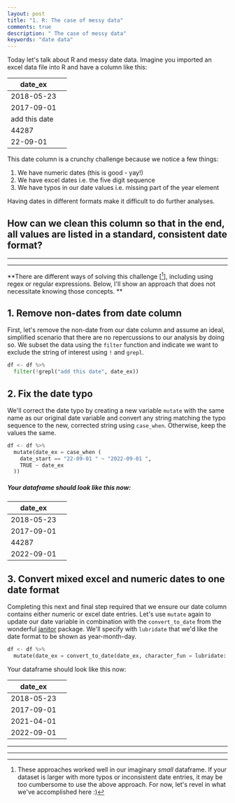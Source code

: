 ```yaml
---
layout: post
title: "1. R: The case of messy data"
comments: true
description: " The case of messy data"
keywords: "date data"
---
```


Today let's talk about R and messy date data. Imagine you imported an excel data file into R and have a column like this:

| date_ex       |             |
| ------------- |-------------|
| 2018-05-23    |             |
| 2017-09-01    |             |
| add this date |             |
| 44287         |             |
| 22-09-01      |             |

This date column is a crunchy challenge because we notice a few things: 
1. We have numeric dates (this is good - yay!)
2. We have excel dates i.e. the five digit sequence
3. We have typos in our date values i.e. missing part of the year element

Having dates in different formats make it difficult to do further analyses. 

## How can we clean this column so that in the end, all values are listed in a standard, consistent date format? 
___
___

**There are different ways of solving this challenge [[^1]], including using regex or regular expressions. Below, I'll show an approach that does not necessitate knowing those concepts. ** 

## 1. Remove non-dates from date column
First, let's remove the non-date from our date column and assume an ideal, simplified scenario that there are no repercussions to our analysis by doing so. We subset the data using the `filter` function and indicate we want to exclude the string of interest using `!` and `grepl`.

```python
df <- df %>% 
  filter(!grepl("add this date", date_ex))
```

## 2. Fix the date typo
We'll correct the date typo by creating a new variable `mutate` with the same name as our original date variable and convert any string matching the typo sequence to the new, corrected string using `case_when`. Otherwise, keep the values the same.
```python
df <- df %>% 
  mutate(date_ex = case_when (
    date_start == "22-09-01 " ~ "2022-09-01 ",
    TRUE ~ date_ex
  ))
```
##### Your dataframe should look like this now:

| date_ex       |             |
| ------------- |-------------|
| 2018-05-23    |             |
| 2017-09-01    |             |
| 44287         |             |
| 2022-09-01    |             |

## 3. Convert mixed excel and numeric dates to one date format
Completing this next and final step required that we ensure our date column contains either numeric or excel date entries. Let's use `mutate` again to update our date variable in combination with the `convert_to_date` from the wonderful [janitor](https://www.rdocumentation.org/packages/janitor/versions/2.2.0/topics/convert_to_date) package. We'll specify with `lubridate` that we'd like the date format to be shown as year-month-day. 

```python
df <- df %>%
  mutate(date_ex = convert_to_date(date_ex, character_fun = lubridate::ymd))
```

Your dataframe should look like this now:

| date_ex       |             |
| ------------- |-------------|
| 2018-05-23    |             |
| 2017-09-01    |             |
| 2021-04-01    |             |
| 2022-09-01    |             |


___
___
[^1]: These approaches worked well in our imaginary _small_ dataframe. If your dataset is larger with more typos or inconsistent date entries, it may be too cumbersome to use the above approach. For now, let's revel in what we've accomplished here :)

